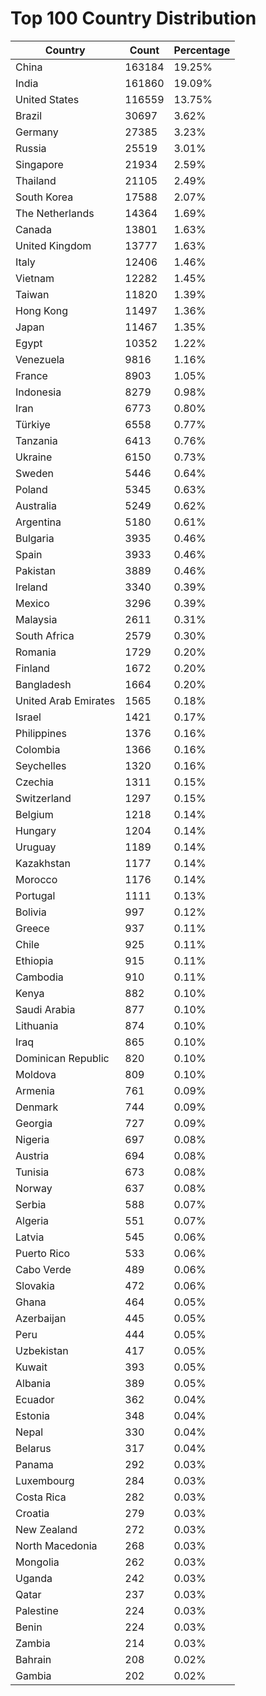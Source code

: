 # Top 100 Country Distribution
| Country | Count | Percentage |
|----|----|----|
| China | 163184 | 19.25% |
| India | 161860 | 19.09% |
| United States | 116559 | 13.75% |
| Brazil | 30697 | 3.62% |
| Germany | 27385 | 3.23% |
| Russia | 25519 | 3.01% |
| Singapore | 21934 | 2.59% |
| Thailand | 21105 | 2.49% |
| South Korea | 17588 | 2.07% |
| The Netherlands | 14364 | 1.69% |
| Canada | 13801 | 1.63% |
| United Kingdom | 13777 | 1.63% |
| Italy | 12406 | 1.46% |
| Vietnam | 12282 | 1.45% |
| Taiwan | 11820 | 1.39% |
| Hong Kong | 11497 | 1.36% |
| Japan | 11467 | 1.35% |
| Egypt | 10352 | 1.22% |
| Venezuela | 9816 | 1.16% |
| France | 8903 | 1.05% |
| Indonesia | 8279 | 0.98% |
| Iran | 6773 | 0.80% |
| Türkiye | 6558 | 0.77% |
| Tanzania | 6413 | 0.76% |
| Ukraine | 6150 | 0.73% |
| Sweden | 5446 | 0.64% |
| Poland | 5345 | 0.63% |
| Australia | 5249 | 0.62% |
| Argentina | 5180 | 0.61% |
| Bulgaria | 3935 | 0.46% |
| Spain | 3933 | 0.46% |
| Pakistan | 3889 | 0.46% |
| Ireland | 3340 | 0.39% |
| Mexico | 3296 | 0.39% |
| Malaysia | 2611 | 0.31% |
| South Africa | 2579 | 0.30% |
| Romania | 1729 | 0.20% |
| Finland | 1672 | 0.20% |
| Bangladesh | 1664 | 0.20% |
| United Arab Emirates | 1565 | 0.18% |
| Israel | 1421 | 0.17% |
| Philippines | 1376 | 0.16% |
| Colombia | 1366 | 0.16% |
| Seychelles | 1320 | 0.16% |
| Czechia | 1311 | 0.15% |
| Switzerland | 1297 | 0.15% |
| Belgium | 1218 | 0.14% |
| Hungary | 1204 | 0.14% |
| Uruguay | 1189 | 0.14% |
| Kazakhstan | 1177 | 0.14% |
| Morocco | 1176 | 0.14% |
| Portugal | 1111 | 0.13% |
| Bolivia | 997 | 0.12% |
| Greece | 937 | 0.11% |
| Chile | 925 | 0.11% |
| Ethiopia | 915 | 0.11% |
| Cambodia | 910 | 0.11% |
| Kenya | 882 | 0.10% |
| Saudi Arabia | 877 | 0.10% |
| Lithuania | 874 | 0.10% |
| Iraq | 865 | 0.10% |
| Dominican Republic | 820 | 0.10% |
| Moldova | 809 | 0.10% |
| Armenia | 761 | 0.09% |
| Denmark | 744 | 0.09% |
| Georgia | 727 | 0.09% |
| Nigeria | 697 | 0.08% |
| Austria | 694 | 0.08% |
| Tunisia | 673 | 0.08% |
| Norway | 637 | 0.08% |
| Serbia | 588 | 0.07% |
| Algeria | 551 | 0.07% |
| Latvia | 545 | 0.06% |
| Puerto Rico | 533 | 0.06% |
| Cabo Verde | 489 | 0.06% |
| Slovakia | 472 | 0.06% |
| Ghana | 464 | 0.05% |
| Azerbaijan | 445 | 0.05% |
| Peru | 444 | 0.05% |
| Uzbekistan | 417 | 0.05% |
| Kuwait | 393 | 0.05% |
| Albania | 389 | 0.05% |
| Ecuador | 362 | 0.04% |
| Estonia | 348 | 0.04% |
| Nepal | 330 | 0.04% |
| Belarus | 317 | 0.04% |
| Panama | 292 | 0.03% |
| Luxembourg | 284 | 0.03% |
| Costa Rica | 282 | 0.03% |
| Croatia | 279 | 0.03% |
| New Zealand | 272 | 0.03% |
| North Macedonia | 268 | 0.03% |
| Mongolia | 262 | 0.03% |
| Uganda | 242 | 0.03% |
| Qatar | 237 | 0.03% |
| Palestine | 224 | 0.03% |
| Benin | 224 | 0.03% |
| Zambia | 214 | 0.03% |
| Bahrain | 208 | 0.02% |
| Gambia | 202 | 0.02% |
